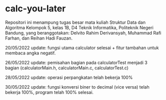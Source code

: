 # calc-you-later
Repositori ini menampung tugas besar mata kuliah Struktur Data dan Algoritma Kelompok 5, kelas 1B, D4 Teknik Informatika, Politeknik Negeri Bandung, yang beranggotakan: Delvito Rahim Derivansyah, Muhammad Rafi Farhan, dan Reihan Hadi Fauzan.

20/05/2022
update: fungsi utama calculator selesai + fitur tambahan untuk membaca angka negatif.

26/05/2022
update: pemisahan bagian pada calculatorTest menjadi 3 bagian (calculatorMain.h, calculatorMain.c, calculatorTest.c)

28/05/2022
update: operasi perpangkatan telah bekerja 100% 

30/05/2022
update: fungsi konversi biner to decimal (vice versa) telah bekerja 100%, program telah 100% selesai.

